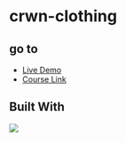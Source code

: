 # crwn-clothing

## go to 
- [Live Demo](https://crwn-clothing-mk.netlify.app/)
- [Course Link](https://www.udemy.com/share/101WH43@yukzjcpy8S4tu-NSXEon7iYbj4BFdQQKm7i8UNr86R5yUumF9KS6cDJ_blI4jpj37g==/)

## Built With 
<img src="https://skillicons.dev/icons?i=firebase" />

